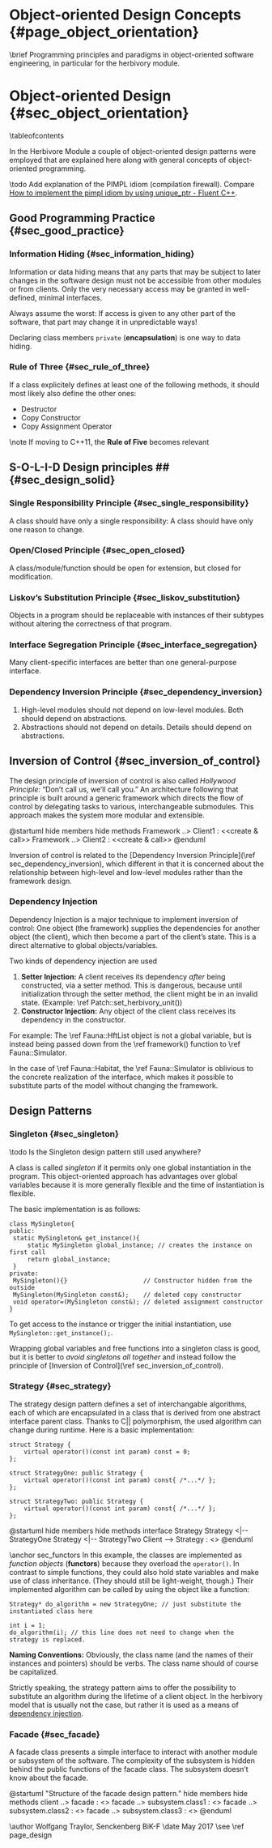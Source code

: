 Object-oriented Design Concepts {#page_object_orientation}
==========================================================
<!-- For doxygen, this is the *page* header -->
\brief Programming principles and paradigms in object-oriented software engineering, in particular for the herbivory module.

Object-oriented Design {#sec_object_orientation}
================================================
<!-- For doxygen, this is the *section* header -->
\tableofcontents

In the Herbivore Module a couple of object-oriented design patterns
were employed that are explained here along with general
concepts of object-oriented programming.

\todo Add explanation of the PIMPL idiom (compilation firewall). Compare [How to implement the pimpl idiom by using unique_ptr - Fluent C++](https://www.fluentcpp.com/2017/09/22/make-pimpl-using-unique_ptr/).

## Good Programming Practice {#sec_good_practice}

### Information Hiding {#sec_information_hiding}
Information or data hiding means that any parts that may be subject to later changes in the software design must not be accessible from other modules or from clients.
Only the very necessary access may be granted in well-defined, minimal interfaces.

Always assume the worst: If access is given to any other part of the software, that part may change it in unpredictable ways!

Declaring class members `private` (**encapsulation**) is one way to data hiding.

### Rule of Three {#sec_rule_of_three}
If a class explicitely defines at least one of the following methods, it should most likely also define the other ones:

- Destructor
- Copy Constructor
- Copy Assignment Operator

\note If moving to C++11, the **Rule of Five** becomes relevant

## S-O-L-I-D Design principles ## {#sec_design_solid}

### Single Responsibility Principle {#sec_single_responsibility}
A class should have only a single responsibility:
A class should have only one reason to change.

### Open/Closed Principle {#sec_open_closed}
A class/module/function should be open for extension, but
closed for modification.

### Liskov’s Substitution Principle {#sec_liskov_substitution}
Objects in a program should be replaceable with instances of
their subtypes without altering the correctness of that program.

### Interface Segregation Principle {#sec_interface_segregation}
Many client-specific interfaces are better than one
general-purpose interface.

### Dependency Inversion Principle {#sec_dependency_inversion}
1. High-level modules should not depend on low-level modules.
Both should depend on abstractions.
2. Abstractions should not depend on details.
Details should depend on abstractions.


## Inversion of Control {#sec_inversion_of_control}
The design principle of inversion of control is also called
*Hollywood Principle:* “Don’t call us, we’ll call you.”
An architecture following that principle is built around a generic framework which directs the flow of control by delegating tasks to various, interchangeable submodules.
This approach makes the system more modular and extensible.

@startuml
	hide members
	hide methods
	Framework ..> Client1 : <<create & call>>
	Framework ..> Client2 : <<create & call>>
@enduml

Inversion of control is related to the
[Dependency Inversion Principle](\ref sec_dependency_inversion), which different in that it is concerned about the relationship between high-level and low-level modules rather than the framework design.

### Dependency Injection
Dependency Injection is a major technique to implement
inversion of control:
One object (the framework) supplies the dependencies for another object (the client), which then become a part of the client’s state.
This is a direct alternative to global objects/variables.

Two kinds of dependency injection are used
1. **Setter Injection:** A client receives its dependency *after* being constructed, via a setter method. This is dangerous, because until initialization through the setter method, the client might be in an invalid state. (Example: \ref Patch::set_herbivory_unit())
2. **Constructor Injection:** Any object of the client class receives its dependency in the constructor.

For example: The \ref Fauna::HftList object is not a global variable, but is instead being passed down from the \ref framework() function to \ref Fauna::Simulator.

In the case of \ref Fauna::Habitat, the \ref Fauna::Simulator is oblivious to the concrete realization of the interface, which makes it possible to substitute parts of the model without changing the framework.


## Design Patterns

### Singleton {#sec_singleton}
\todo Is the Singleton design pattern still used anywhere?

A class is called *singleton* if it permits only one global
instantiation in the program.
This object-oriented approach has advantages over global variables
because it is more generally flexible and the time of instantiation
is flexible.

The basic implementation is as follows:

    class MySingleton{
    public:
     static MySingleton& get_instance(){
 	     static MySingleton global_instance; // creates the instance on first call
 	     return global_instance;
     }
    private:
     MySingleton(){}                     // Constructor hidden from the outside
     MySingleton(MySingleton const&);    // deleted copy constructor
     void operator=(MySingleton const&); // deleted assignment constructor
    }

To get access to the instance or trigger the initial instantiation, use `MySingleton::get_instance();`.

Wrapping global variables and free functions into a singleton class is good, but it is better to *avoid singletons all together* and instead follow the principle of [Inversion of Control](\ref sec_inversion_of_control).

### Strategy {#sec_strategy}
The strategy design pattern defines a set of interchangable algorithms, each of which are encapsulated in a class that is derived from one abstract interface parent class.
Thanks to C|| polymorphism, the used algorithm can change during runtime.
Here is a basic implementation:

    struct Strategy {
    	virtual operator()(const int param) const = 0;
    };

    struct StrategyOne: public Strategy {
    	virtual operator()(const int param) const{ /*...*/ };
    };

    struct StrategyTwo: public Strategy {
    	virtual operator()(const int param) const{ /*...*/ };
    };

@startuml
	hide members
	hide methods
	interface Strategy
	Strategy <|-- StrategyOne
	Strategy <|-- StrategyTwo
	Client --> Strategy : <<use>>
@enduml

\anchor sec_functors
In this example, the classes are implemented as *function objects* (**functors**) because they overload the `operator()`.
In contrast to simple functions, they could also hold state variables and make use of class inheritance.
(They should still be light-weight, though.)
Their implemented algorithm can be called by using the object like a function:

    Strategy* do_algorithm = new StrategyOne; // just substitute the instantiated class here

    int i = 1;
    do_algorithm(i); // this line does not need to change when the strategy is replaced.

**Naming Conventions:**
Obviously, the class name (and the names of their instances and pointers) should be verbs.
The class name should of course be capitalized.

Strictly speaking, the strategy pattern aims to offer the possibility to substitute an algorithm during the lifetime of a client object.
In the herbivory model that is usually not the case, but rather it is used as a means of [dependency injection](sec_dependency_inversion).

### Facade {#sec_facade}

A facade class presents a simple interface to interact with another module or subsystem of the software.
The complexity of the subsystem is hidden behind the public functions of the facade class.
The subsystem doesn’t know about the facade.

@startuml "Structure of the facade design pattern."
	hide members
	hide methods
	client ..> facade : <<use>>
	facade ..> subsystem.class1 : <<call>>
	facade ..> subsystem.class2 : <<call>>
	facade ..> subsystem.class3 : <<call>>
@enduml

\author Wolfgang Traylor, Senckenberg BiK-F
\date May 2017
\see \ref page_design
